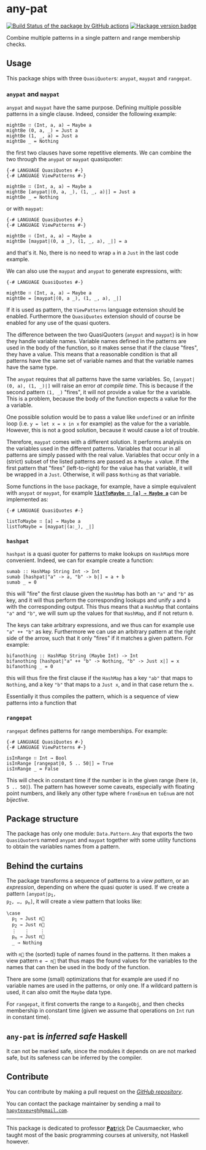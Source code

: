 # any-pat
[![Build Status of the package by GitHub actions](https://github.com/hapytex/any-pat/actions/workflows/build-ci.yml/badge.svg)](https://github.com/hapytex/any-pat/actions/workflows/build-ci.yml)
[![Hackage version badge](https://img.shields.io/hackage/v/any-pat.svg)](https://hackage.haskell.org/package/any-pat)

Combine multiple patterns in a single pattern and range membership checks.

## Usage

This package ships with three `QuasiQuoter`s: `anypat`, `maypat` and `rangepat`.

### `anypat` and `maypat`

`anypat` and `maypat` have the same purpose. Defining multiple possible patterns in a single clause. Indeed, consider the following example:

```
mightBe ∷ (Int, a, a) → Maybe a
mightBe (0, a, _) = Just a
mightBe (1, _, a) = Just a
mightBe _ = Nothing
```

the first two clauses have some repetitive elements. We can combine the two through the `anypat` or `maypat` quasiquoter:

```
{-# LANGUAGE QuasiQuotes #-}
{-# LANGUAGE ViewPatterns #-}

mightBe ∷ (Int, a, a) → Maybe a
mightBe [anypat|(0, a, _), (1, _, a)|] = Just a
mightBe _ = Nothing
```

or with `maypat`:

```
{-# LANGUAGE QuasiQuotes #-}
{-# LANGUAGE ViewPatterns #-}

mightBe ∷ (Int, a, a) → Maybe a
mightBe [maypat|(0, a _), (1, _, a), _|] = a
```

and that's it. No, there is no need to wrap `a` in a `Just` in the last code example.

We can also use the `maypat` and `anypat` to generate expressions, with:

```
{-# LANGUAGE QuasiQuotes #-}

mightBe ∷ (Int, a, a) → Maybe a
mightBe = [maypat|(0, a _), (1, _, a), _|]
```

If it is used as pattern, the `ViewPatterns` language extension should be enabled. Furthermore the `QuasiQuotes` extension should of course be enabled for any use of the quasi quoters.

The difference between the two QuasiQuoters (`anypat` and `maypat`) is in how they handle variable names. Variable names defined in the patterns are used in the body of the function, so it makes sense that if the clause "fires", they have a value. This means that a reasonable condition is that all patterns have the same set of variable names and that the variable names have the same type.

The `anypat` requires that all patterns have the same variables. So, `[anypat|(0, a), (1, _)|]` will raise an error *at compile time*. This is because if the second pattern `(1, _)` "fires", it will not provide a value for the a variable. This is a problem, because the body of the function expects a value for the a variable.

One possible solution would be to pass a value like `undefined` or an infinite loop (i.e. `y = let x = x in x` for example) as the value for the a variable. However, this is not a good solution, because it would cause a lot of trouble.

Therefore, `maypat` comes with a different solution. It performs analysis on the variables used in the different patterns. Variables that occur in all patterns are simply passed with the real value. Variables that occur only in a (strict) subset of the listed patterns are passed as a `Maybe a` value. If the first pattern that "fires" (left-to-right) for the value has that variable, it will be wrapped in a `Just`. Otherwise, it will pass `Nothing` as that variable.

Some functions in the `base` package, for example, have a simple equivalent with `anypat` or `maypat`, for example [**`listToMaybe ∷ [a] → Maybe a`**](https://hackage.haskell.org/package/base-4.18.0.0/docs/Data-Maybe.html#v:listToMaybe) can be implemented as:

```
{-# LANGUAGE QuasiQuotes #-}

listToMaybe ∷ [a] → Maybe a
listToMaybe = [maypat|(a:_), _|]
```

### `hashpat`

`hashpat` is a quasi quoter for patterns to make lookups on `HashMap`s more convenient. Indeed, we can for example create a function:

```
sumab :: HashMap String Int -> Int
sumab [hashpat|"a" -> a, "b" -> b|] = a + b
sumab _ = 0
```

this will "fire" the first clause given the `HashMap` has both an `"a"` and `"b"` as key, and it will thus perform the corresponding lookups and unify `a` and `b` with the corresponding output. This thus means that a `HashMap` that contains `"a"` and `"b"`, we will sum up the values for that `HashMap`, and if not return `0`.

The keys can take arbitrary expressions, and we thus can for example use `"a" ++ "b"` as key. Furthermore we can use an arbitrary pattern at the right side of the arrow, such that it only "fires" if it matches a given pattern. For example:

```
bifanothing :: HashMap String (Maybe Int) -> Int
bifanothing [hashpat|"a" ++ "b" -> Nothing, "b" -> Just x|] = x
bifanothing _ = 0
```

this will thus fire the first clause if the `HashMap` has a key `"ab"` that maps to `Nothing`, and a key `"b"` that maps to a `Just x`, and in that case return the `x`.

Essentially it thus compiles the pattern, which is a sequence of view patterns into a function that 


### `rangepat`

`rangepat` defines patterns for range memberships. For example:

```
{-# LANGUAGE QuasiQuotes #-}
{-# LANGUAGE ViewPatterns #-}

isInRange ∷ Int → Bool
isInRange [rangepat|0, 5 .. 50|] = True
isInRange _ = False
```

This will check in constant time if the number is in the given range (here `[0, 5 .. 50]`). The pattern has however some caveats, especially with floating point numbers, and likely any other type where `fromEnum` en `toEnum` are not *bijective*.

## Package structure

The package has only one module: `Data.Pattern.Any` that exports the two `QuasiQuoter`s named `anypat` and `maypat` together with some utility functions to obtain the variables names from a pattern.

## Behind the curtains

The package transforms a sequence of patterns to a *view pattern*, or an *expression*, depending on where the quasi quoter is used. If we create a pattern <code>[anypat|p<sub>1</sub>, p<sub>2</sub>, &hellip;, p<sub>n</sub>]</code>, it will create a view pattern that looks like:

<pre><code>\case
  p<sub>1</sub> &rarr; Just n&#8407;
  p<sub>2</sub> &rarr; Just n&#8407;
  &vellip;   &vellip;    &vellip;
  p<sub>n</sub> &rarr; Just n&#8407;
  _ &rarr; Nothing</code></pre>

with <code>n&#8407;</code> the (sorted) tuple of names found in the patterns. It then makes a view pattern <code>e &rarr; n&#8407;</code> that thus maps the found values for the variables to the names that can then be used in the body of the function.

There are some (small) optimizations that for example are used if no variable names are used in the patterns, or only one. If a wildcard pattern is used, it can also omit the `Maybe` data type.

For `rangepat`, it first converts the range to a `RangeObj`, and then checks membership in constant time (given we assume that operations on `Int` run in constant time).

## `any-pat` is ***inferred** safe* Haskell

It can not be marked safe, since the modules it depends on are not marked safe, but its safeness can be inferred by the compiler.

## Contribute

You can contribute by making a pull request on the [*GitHub
repository*](https://github.com/hapytex/any-pat).

You can contact the package maintainer by sending a mail to
[`hapytexeu+gh@gmail.com`](mailto:hapytexeu+gh@gmail.com).

---

This package is dedicated to professor <abbr title="for the Pat-rick of course.">**P̲a̲t̲**rick</abbr> De Causmaecker, who taught most of the basic programming courses at university, not Haskell however.
